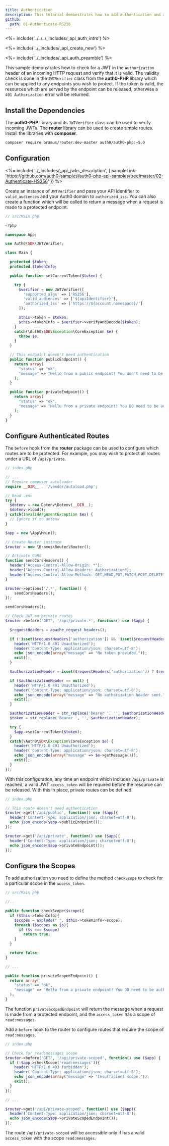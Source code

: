 ```yaml
---
title: Authentication
description: This tutorial demonstrates how to add authentication and authorization to a PHP API
github:
  path: 01-Authenticate-RS256
---
```


<%= include('../../../_includes/_api_auth_intro') %>

<%= include('../_includes/_api_create_new') %>

<%= include('../_includes/_api_auth_preamble') %>

This sample demonstrates how to check for a JWT in the `Authorization` header of an incoming HTTP request and verify that it is valid. The validity check is done in the `JWTVerifier` class from the **auth0-PHP** library which can be applied to any endpoints you wish to protect. If the token is valid, the resources which are served by the endpoint can be released, otherwise a `401 Authorization` error will be returned.

## Install the Dependencies

The **auth0-PHP** library and its `JWTVerifier` class can be used to verify incoming JWTs. The **router** library can be used to create simple routes. Install the libraries with **composer**.

```bash
composer require bramus/router:dev-master auth0/auth0-php:~5.0
```

## Configuration

<%= include('../_includes/_api_jwks_description', { sampleLink: 'https://github.com/auth0-samples/auth0-php-api-samples/tree/master/02-Authenticate-HS256' }) %>

Create an instance of `JWTVerifier` and pass your API identifier to `valid_audiences` and your Auth0 domain to `authorized_iss`. You can also create a function which will be called to return a message when a request is made to a protected endpoint.

```php
// src/Main.php

<?php

namespace App;

use Auth0\SDK\JWTVerifier;

class Main {

  protected $token;
  protected $tokenInfo;

  public function setCurrentToken($token) {

    try {
      $verifier = new JWTVerifier([
        'supported_algs' => ['RS256'],
        'valid_audiences' => ['${apiIdentifier}'],
        'authorized_iss' => ['https://${account.namespace}/']
      ]);

      $this->token = $token;
      $this->tokenInfo = $verifier->verifyAndDecode($token);
    }
    catch(\Auth0\SDK\Exception\CoreException $e) {
      throw $e;
    }
  }

  // This endpoint doesn't need authentication
  public function publicEndpoint() {
    return array(
      "status" => "ok",
      "message" => "Hello from a public endpoint! You don't need to be authenticated to see this."
    );
  }

  public function privateEndpoint() {
    return array(
      "status" => "ok",
      "message" => "Hello from a private endpoint! You DO need to be authenticated to see this."
    );
  }
}
```

## Configure Authenticated Routes

The `before` hook from the **router** package can be used to configure which routes are to be protected. For example, you may wish to protect all routes under a URL of `/api/private`.

```php
// index.php

// ...
// Require composer autoloader
require __DIR__ . '/vendor/autoload.php';

// Read .env
try {
  $dotenv = new Dotenv\Dotenv(__DIR__);
  $dotenv->load();
} catch(InvalidArgumentException $ex) {
  // Ignore if no dotenv
}

$app = new \App\Main();

// Create Router instance
$router = new \Bramus\Router\Router();

// Activate CORS
function sendCorsHeaders() {
  header("Access-Control-Allow-Origin: *");
  header("Access-Control-Allow-Headers: Authorization");
  header("Access-Control-Allow-Methods: GET,HEAD,PUT,PATCH,POST,DELETE");
}

$router->options('/.*', function() {
    sendCorsHeaders();
});

sendCorsHeaders();

// Check JWT on private routes
$router->before('GET', '/api/private.*', function() use ($app) {

  $requestHeaders = apache_request_headers();

  if (!isset($requestHeaders['authorization']) && !isset($requestHeaders['Authorization'])) {
    header('HTTP/1.0 401 Unauthorized');
    header('Content-Type: application/json; charset=utf-8');
    echo json_encode(array("message" => "No token provided."));
    exit();
  }

  $authorizationHeader = isset($requestHeaders['authorization']) ? $requestHeaders['authorization'] : $requestHeaders['Authorization'];

  if ($authorizationHeader == null) {
    header('HTTP/1.0 401 Unauthorized');
    header('Content-Type: application/json; charset=utf-8');
    echo json_encode(array("message" => "No authorization header sent."));
    exit();
  }

  $authorizationHeader = str_replace('bearer ', '', $authorizationHeader);
  $token = str_replace('Bearer ', '', $authorizationHeader);

  try {
    $app->setCurrentToken($token);
  }
  catch(\Auth0\SDK\Exception\CoreException $e) {
    header('HTTP/1.0 401 Unauthorized');
    header('Content-Type: application/json; charset=utf-8');
    echo json_encode(array("message" => $e->getMessage()));
    exit();
  }
});
```

With this configuration, any time an endpoint which includes `/api/private` is reached, a valid JWT `access_token` will be required before the resource can be released. With this in place, private routes can be defined.

```php
// index.php

// This route doesn't need authentication
$router->get('/api/public', function() use ($app){
  header('Content-Type: application/json; charset=utf-8');
  echo json_encode($app->publicEndpoint());
});

$router->get('/api/private', function() use ($app){
  header('Content-Type: application/json; charset=utf-8');
  echo json_encode($app->privateEndpoint());
});
```

## Configure the Scopes

To add authorization you need to define the method `checkScope` to check for a particular scope in the `access_token`.

```php
// src/Main.php

//..

public function checkScope($scope){
  if ($this->tokenInfo){
    $scopes = explode(" ", $this->tokenInfo->scope);
    foreach ($scopes as $s){
      if ($s === $scope)
        return true;
    }
  }

  return false;
}

// ...

public function privateScopedEndpoint() {
  return array(
    "status" => "ok",
    "message" => "Hello from a private endpoint! You DO need to be authenticated and have a scope of read:messages to see this."
  );
}
```

The function `privateScopedEndpoint` will return the message when a request is made from a protected endpoint, and the `access_token` has a scope of `read:messages`.

Add a `before` hook to the router to configure routes that require the scope of `read:messages`.

```php
// index.php

// Check for read:messages scope
$router->before('GET', '/api/private-scoped', function() use ($app) {
  if (!$app->checkScope('read:messages')){
    header('HTTP/1.0 403 forbidden');
    header('Content-Type: application/json; charset=utf-8');
    echo json_encode(array("message" => "Insufficient scope."));
    exit();
  }
});

// ...

$router->get('/api/private-scoped', function() use ($app){
  header('Content-Type: application/json; charset=utf-8');
  echo json_encode($app->privateScopedEndpoint());
});
```

The route `/api/private-scoped` will be accessible only if has a valid `access_token` with the scope `read:messages`.
